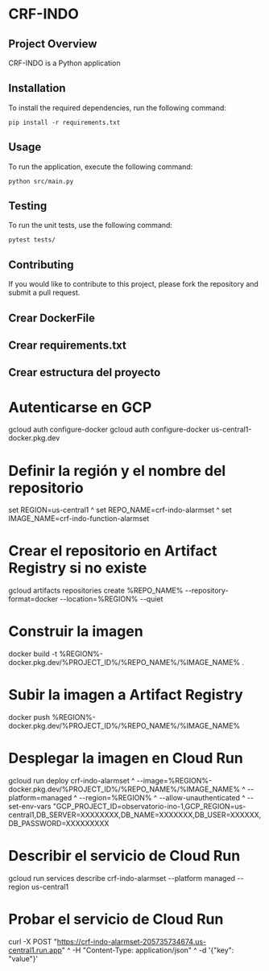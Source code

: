 # CRF-INDO

## Project Overview
CRF-INDO is a Python application 

## Installation
To install the required dependencies, run the following command:

```
pip install -r requirements.txt
```

## Usage
To run the application, execute the following command:

```
python src/main.py
```

## Testing
To run the unit tests, use the following command:

```
pytest tests/
```

## Contributing
If you would like to contribute to this project, please fork the repository and submit a pull request.

## Crear DockerFile
## Crear requirements.txt
## Crear estructura del proyecto

# Autenticarse en GCP
gcloud auth configure-docker
gcloud auth configure-docker us-central1-docker.pkg.dev 

# Definir la región y el nombre del repositorio
set REGION=us-central1 ^
set REPO_NAME=crf-indo-alarmset ^
set IMAGE_NAME=crf-indo-function-alarmset 

# Crear el repositorio en Artifact Registry si no existe
gcloud artifacts repositories create %REPO_NAME% --repository-format=docker --location=%REGION% --quiet

# Construir la imagen
docker build -t %REGION%-docker.pkg.dev/%PROJECT_ID%/%REPO_NAME%/%IMAGE_NAME% .

# Subir la imagen a Artifact Registry
docker push %REGION%-docker.pkg.dev/%PROJECT_ID%/%REPO_NAME%/%IMAGE_NAME%

# Desplegar la imagen en Cloud Run
gcloud run deploy crf-indo-alarmset ^
    --image=%REGION%-docker.pkg.dev/%PROJECT_ID%/%REPO_NAME%/%IMAGE_NAME% ^
    --platform=managed ^
    --region=%REGION% ^
    --allow-unauthenticated ^
    --set-env-vars "GCP_PROJECT_ID=observatorio-ino-1,GCP_REGION=us-central1,DB_SERVER=XXXXXXXX,DB_NAME=XXXXXXX,DB_USER=XXXXXX,DB_PASSWORD=XXXXXXXXX

# Describir el servicio de Cloud Run
gcloud run services describe crf-indo-alarmset --platform managed --region us-central1

# Probar el servicio de Cloud Run
curl -X POST "https://crf-indo-alarmset-205735734674.us-central1.run.app" ^
     -H "Content-Type: application/json" ^
     -d '{"key": "value"}'
